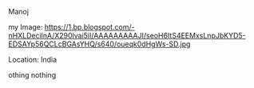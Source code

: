 Manoj

my Image: https://1.bp.blogspot.com/-nHXLDecilnA/X290lvai5iI/AAAAAAAAAJI/seoH6ItS4EEMxsLnpJbKYD5-EDSAYp56QCLcBGAsYHQ/s640/oueqk0dHgWs-SD.jpg

Location: India

othing nothing
